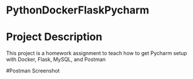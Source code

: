 # PythonDockerFlaskPycharm

# Project Description
This project is a homework assignment to teach how to get Pycharm setup with Docker, Flask, MySQL, and Postman

#Postman Screenshot